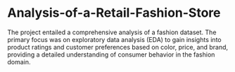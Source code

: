 # Analysis-of-a-Retail-Fashion-Store
The project entailed a comprehensive analysis of a fashion dataset. The primary focus was on exploratory data analysis (EDA) to gain insights into product ratings and customer preferences based on color, price, and brand, providing a detailed understanding of consumer behavior in the fashion domain. 
